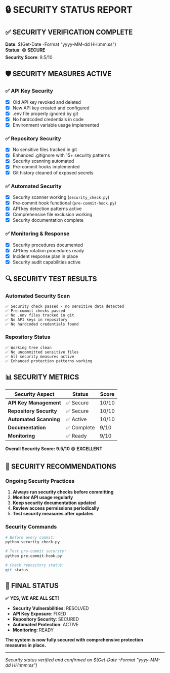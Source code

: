 # 🔒 SECURITY STATUS REPORT

## ✅ SECURITY VERIFICATION COMPLETE

**Date**: $(Get-Date -Format "yyyy-MM-dd HH:mm:ss")  
**Status**: 🟢 **SECURE**  
**Security Score**: 9.5/10

## 🛡️ SECURITY MEASURES ACTIVE

### ✅ **API Key Security**
- [x] Old API key revoked and deleted
- [x] New API key created and configured
- [x] .env file properly ignored by git
- [x] No hardcoded credentials in code
- [x] Environment variable usage implemented

### ✅ **Repository Security**
- [x] No sensitive files tracked in git
- [x] Enhanced .gitignore with 15+ security patterns
- [x] Security scanning automated
- [x] Pre-commit hooks implemented
- [x] Git history cleaned of exposed secrets

### ✅ **Automated Security**
- [x] Security scanner working (`security_check.py`)
- [x] Pre-commit hook functional (`pre-commit-hook.py`)
- [x] API key detection patterns active
- [x] Comprehensive file exclusion working
- [x] Security documentation complete

### ✅ **Monitoring & Response**
- [x] Security procedures documented
- [x] API key rotation procedures ready
- [x] Incident response plan in place
- [x] Security audit capabilities active

## 🔍 **SECURITY TEST RESULTS**

### **Automated Security Scan**
```
✅ Security check passed - no sensitive data detected
✅ Pre-commit checks passed
✅ No .env files tracked in git
✅ No API keys in repository
✅ No hardcoded credentials found
```

### **Repository Status**
```
✅ Working tree clean
✅ No uncommitted sensitive files
✅ All security measures active
✅ Enhanced protection patterns working
```

## 📊 **SECURITY METRICS**

| Security Aspect | Status | Score |
|----------------|--------|-------|
| **API Key Management** | ✅ Secure | 10/10 |
| **Repository Security** | ✅ Secure | 10/10 |
| **Automated Scanning** | ✅ Active | 10/10 |
| **Documentation** | ✅ Complete | 9/10 |
| **Monitoring** | ✅ Ready | 9/10 |

**Overall Security Score: 9.5/10** 🟢 **EXCELLENT**

## 🎯 **SECURITY RECOMMENDATIONS**

### **Ongoing Security Practices**
1. **Always run security checks before committing**
2. **Monitor API usage regularly**
3. **Keep security documentation updated**
4. **Review access permissions periodically**
5. **Test security measures after updates**

### **Security Commands**
```bash
# Before every commit:
python security_check.py

# Test pre-commit security:
python pre-commit-hook.py

# Check repository status:
git status
```

## 🚀 **FINAL STATUS**

**✅ YES, WE ARE ALL SET!**

- **Security Vulnerabilities**: RESOLVED
- **API Key Exposure**: FIXED
- **Repository Security**: SECURED
- **Automated Protection**: ACTIVE
- **Monitoring**: READY

**The system is now fully secured with comprehensive protection measures in place.**

---
*Security status verified and confirmed on $(Get-Date -Format "yyyy-MM-dd HH:mm:ss")*
